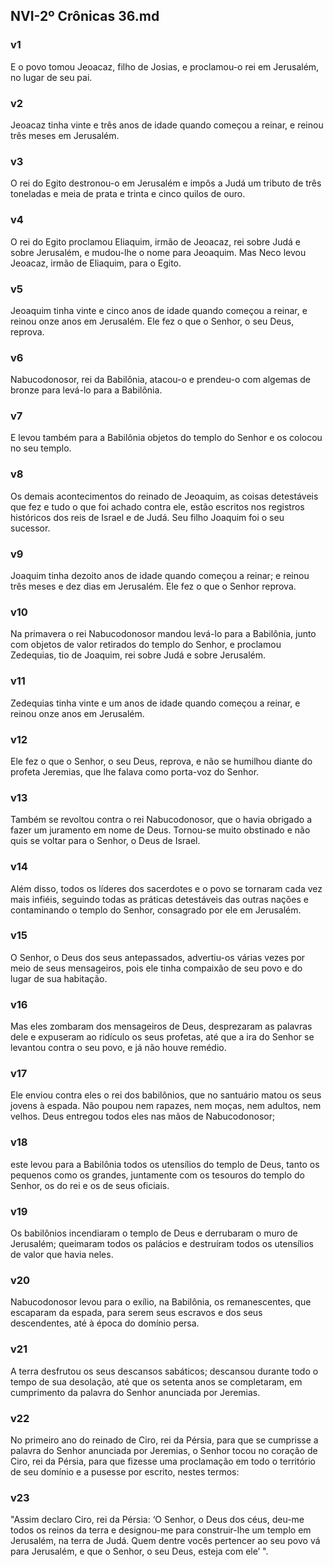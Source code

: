 ## NVI-2º Crônicas 36.md
### v1
 E o povo tomou Jeoacaz, filho de Josias, e proclamou-o rei em Jerusalém, no lugar de seu pai.
### v2
 Jeoacaz tinha vinte e três anos de idade quando começou a reinar, e reinou três meses em Jerusalém.
### v3
 O rei do Egito destronou-o em Jerusalém e impôs a Judá um tributo de três toneladas e meia de prata e trinta e cinco quilos de ouro.
### v4
 O rei do Egito proclamou Eliaquim, irmão de Jeoacaz, rei sobre Judá e sobre Jerusalém, e mudou-lhe o nome para Jeoaquim. Mas Neco levou Jeoacaz, irmão de Eliaquim, para o Egito.
### v5
 Jeoaquim tinha vinte e cinco anos de idade quando começou a reinar, e reinou onze anos em Jerusalém. Ele fez o que o Senhor, o seu Deus, reprova.
### v6
 Nabucodonosor, rei da Babilônia, atacou-o e prendeu-o com algemas de bronze para levá-lo para a Babilônia.
### v7
 E levou também para a Babilônia objetos do templo do Senhor e os colocou no seu templo.
### v8
 Os demais acontecimentos do reinado de Jeoaquim, as coisas detestáveis que fez e tudo o que foi achado contra ele, estão escritos nos registros históricos dos reis de Israel e de Judá. Seu filho Joaquim foi o seu sucessor.
### v9
 Joaquim tinha dezoito anos de idade quando começou a reinar; e reinou três meses e dez dias em Jerusalém. Ele fez o que o Senhor reprova.
### v10
 Na primavera o rei Nabucodonosor mandou levá-lo para a Babilônia, junto com objetos de valor retirados do templo do Senhor, e proclamou Zedequias, tio de Joaquim, rei sobre Judá e sobre Jerusalém.
### v11
 Zedequias tinha vinte e um anos de idade quando começou a reinar, e reinou onze anos em Jerusalém.
### v12
 Ele fez o que o Senhor, o seu Deus, reprova, e não se humilhou diante do profeta Jeremias, que lhe falava como porta-voz do Senhor.
### v13
 Também se revoltou contra o rei Nabucodonosor, que o havia obrigado a fazer um juramento em nome de Deus. Tornou-se muito obstinado e não quis se voltar para o Senhor, o Deus de Israel.
### v14
 Além disso, todos os líderes dos sacerdotes e o povo se tornaram cada vez mais infiéis, seguindo todas as práticas detestáveis das outras nações e contaminando o templo do Senhor, consagrado por ele em Jerusalém.
### v15
 O Senhor, o Deus dos seus antepassados, advertiu-os várias vezes por meio de seus mensageiros, pois ele tinha compaixão de seu povo e do lugar de sua habitação.
### v16
 Mas eles zombaram dos mensageiros de Deus, desprezaram as palavras dele e expuseram ao ridículo os seus profetas, até que a ira do Senhor se levantou contra o seu povo, e já não houve remédio.
### v17
 Ele enviou contra eles o rei dos babilônios, que no santuário matou os seus jovens à espada. Não poupou nem rapazes, nem moças, nem adultos, nem velhos. Deus entregou todos eles nas mãos de Nabucodonosor;
### v18
 este levou para a Babilônia todos os utensílios do templo de Deus, tanto os pequenos como os grandes, juntamente com os tesouros do templo do Senhor, os do rei e os de seus oficiais.
### v19
 Os babilônios incendiaram o templo de Deus e derrubaram o muro de Jerusalém; queimaram todos os palácios e destruíram todos os utensílios de valor que havia neles.
### v20
 Nabucodonosor levou para o exílio, na Babilônia, os remanescentes, que escaparam da espada, para serem seus escravos e dos seus descendentes, até à época do domínio persa.
### v21
 A terra desfrutou os seus descansos sabáticos; descansou durante todo o tempo de sua desolação, até que os setenta anos se completaram, em cumprimento da palavra do Senhor anunciada por Jeremias.
### v22
 No primeiro ano do reinado de Ciro, rei da Pérsia, para que se cumprisse a palavra do Senhor anunciada por Jeremias, o Senhor tocou no coração de Ciro, rei da Pérsia, para que fizesse uma proclamação em todo o território de seu domínio e a pusesse por escrito, nestes termos:
### v23
 "Assim declaro Ciro, rei da Pérsia: ‘O Senhor, o Deus dos céus, deu-me todos os reinos da terra e designou-me para construir-lhe um templo em Jerusalém, na terra de Judá. Quem dentre vocês pertencer ao seu povo vá para Jerusalém, e que o Senhor, o seu Deus, esteja com ele’ ".
